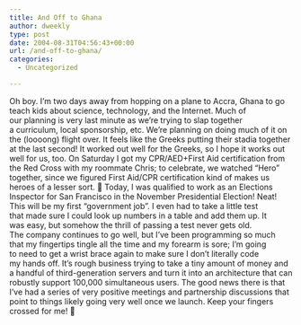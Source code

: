 ```yaml
---
title: And Off to Ghana
author: dweekly
type: post
date: 2004-08-31T04:56:43+00:00
url: /and-off-to-ghana/
categories:
  - Uncategorized

---
```

Oh boy. I&#8217;m two days away from hopping on a plane to Accra, Ghana to go teach kids about science, technology, and the Internet. Much of our planning is very last minute as we&#8217;re trying to slap together a curriculum, local sponsorship, etc. We&#8217;re planning on doing much of it on the (loooong) flight over. It feels like the Greeks putting their stadia together at the last second! It worked out well for the Greeks, so I hope it works out well for us, too. On Saturday I got my CPR/AED+First Aid certification from the Red Cross with my roommate Chris; to celebrate, we watched &#8220;Hero&#8221; together, since we figured First Aid/CPR certification kind of makes us heroes of a lesser sort. 🙂 Today, I was qualified to work as an Elections Inspector for San Francisco in the November Presidential Election! Neat! This will be my first &#8220;government job&#8221;. I even had to take a little test that made sure I could look up numbers in a table and add them up. It was easy, but somehow the thrill of passing a test never gets old. The company continues to go well, but I&#8217;ve been programming so much that my fingertips tingle all the time and my forearm is sore; I&#8217;m going to need to get a wrist brace again to make sure I don&#8217;t literally code my hands off. It&#8217;s rough business trying to take a tiny amount of money and a handful of third-generation servers and turn it into an architecture that can robustly support 100,000 simultaneous users. The good news there is that I&#8217;ve had a series of very positive meetings and partnership discussions that point to things likely going very well once we launch. Keep your fingers crossed for me! 🙂